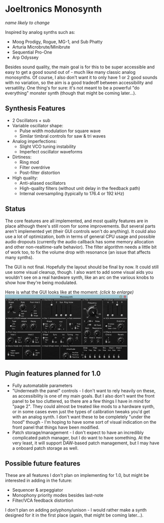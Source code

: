 # Joeltronics Monosynth

*name likely to change*

Inspired by analog synths such as:

* Moog Prodigy, Rogue, MG-1, and Sub Phatty
* Arturia Microbrute/Minibrute
* Sequential Pro-One
* Arp Odyssey

Besides sound quality, the main goal is for this to be super accessible and easy to get a good sound out of - much like many classic analog monosynths. Of course, I also don't want it to only have 1 or 2 good sounds with no variation, so the aim is a good tradeoff between accessibility and versatility. One thing's for sure: it's not meant to be a powerful "do everything" monster synth (though that might be coming later...).

## Synthesis Features

* 2 Oscillators + sub
* Variable oscillator shape:
  * Pulse width modulation for square wave
  * Similar timbral controls for saw & tri waves
* Analog imperfections:
  * Slight VCO tuning instability
  * Imperfect oscillator waveforms
* Dirtiness:
  * Ring mod
  * Filter overdrive
  * Post-filter distortion
* High quality:
  * Anti-aliased oscillators
  * High-quality filters (without unit delay in the feedback path)
  * Internal oversampling (typically to 176.4 or 192 kHz)

## Status

The core features are all implemented, and most quality features are in place although there's still room for some improvements. But several parts aren't implemented yet (their GUI controls won't do anything). It could also use a lot of optimization, both in terms of general CPU usage and possible audio dropouts (currently the audio callback has some memory allocation and other non-realtime-safe behavior). The filter algorithm needs a little bit of work too, to fix the volume drop with resonance (an issue that affects many synths).

The GUI is not final. Hopefully the layout should be final by now. It could still use some visual cleanup, though. I also want to add some visual aids you wouldn't see on a real hardware synth, like an arc on the various knobs to show how they're being modulated.

Here is what the GUI looks like at the moment: *(click to enlarge)*  
[<img src="Docs/monosynth.png" width="400px">](https://raw.githubusercontent.com/Joeltronics/Monosynth/master/Docs/monosynth.png)

## Plugin features planned for 1.0

* Fully automatable parameters
* "Underneath the panel" controls - I don't want to rely heavily on these, as accessibility is one of my main goals. But I also don't want the front panel to be too cluttered, so there are a few things I have in mind for "page 2". They could almost be treated like mods to a hardware synth, or in some cases even just the types of calibration tweaks you'd get with an analog synth. I don't want these to be completely "under the hood" though - I'm hoping to have some sort of visual indication on the front panel that things have been modified.
* Patch storage/management - I don't expect to have an incredibly complicated patch manager, but I do want to have something. At the very least, it will support DAW-based patch management, but I may have a onboard patch storage as well.

## Possible future features

These are all features I don't plan on implementing for 1.0, but might be interested in adding in the future:

* Sequencer & arpeggiator
* Monophony priority modes besides last-note
* Filter/VCA feedback distortion

I don't plan on adding polyphony/unison - I would rather make a synth designed for it in the first place (again, that might be coming later...).

